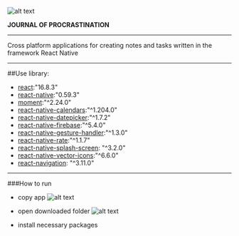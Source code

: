 ![alt text](https://sun2.velcom-by-minsk.userapi.com/wUcVKAgu2T64e-0qa3B41tOIWXA3Vg8MW6oS2Q/o-tdh66s3a8.jpg)

**JOURNAL OF PROCRASTINATION** 
***
Cross platform applications for creating notes and tasks written in the framework React Native
***
##Use library:
 + [react](https://github.com/facebook/react/):"16.8.3"
 + [react-native](https://github.com/facebook/react-native#readme):"0.59.3"
 + [moment](https://github.com/moment/moment/):"^2.24.0"
 + [react-native-calendars](https://github.com/wix/react-native-calendars#readme):"^1.204.0"
 + [react-native-datepicker](https://github.com/xgfe/react-native-datepicker#readme):"^1.7.2"
 + [react-native-firebase](https://github.com/invertase/react-native-firebase#readme):"^5.4.0"
 + [react-native-gesture-handler](https://github.com/software-mansion/react-native-gesture-handler#readme):"^1.3.0"
 + [react-native-rate](https://github.com/KjellConnelly/react-native-rate#readme):"^1.1.7"
 + [react-native-splash-screen](https://github.com/crazycodeboy/react-native-splash-screen#readme): "^3.2.0"
 + [react-native-vector-icons](https://github.com/oblador/react-native-vector-icons):"^6.6.0"
 + [react-navigation](https://github.com/react-navigation/react-navigation#readme): "^3.11.0"
 ***
 ###How to run
   + copy app
   ![alt text](https://sun9-30.userapi.com/m9o_hpLYUgzqEUO8kvfxZAq1t3T1lGUc_iOzpQ/K_nGAPTaOuE.jpg)
   
   + open downloaded folder
   ![alt text](https://sun2.velcom-by-minsk.userapi.com/-IiXZuRQ7XbIPSKzDLP4NWPvleQDBwQKFZJt8w/mELvZOM10Jg.jpg)
  
   + install necessary packages
 
